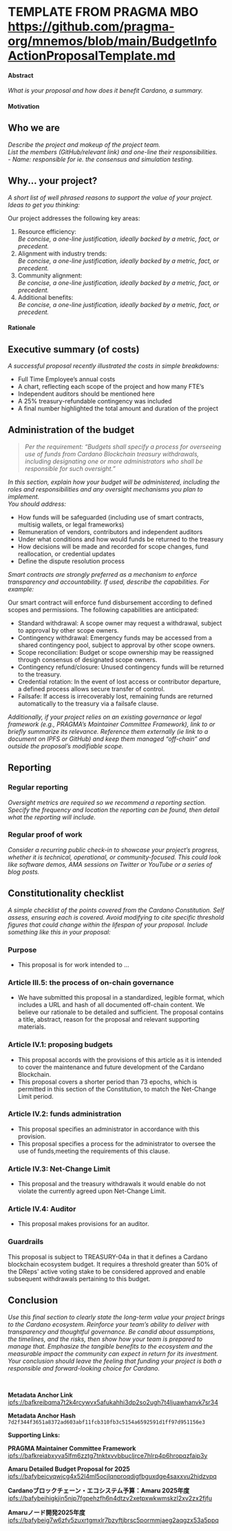 # TEMPLATE FROM PRAGMA MBO https://github.com/pragma-org/mnemos/blob/main/BudgetInfoActionProposalTemplate.md


#### Abstract <br>
_What is your proposal and how does it benefit Cardano, a summary._

#### Motivation
## Who we are
_Describe the project and makeup of the project team._ <br>
_List the members (GitHub/relevant link) and one-line their responsibilities._ <br>
_- Name: responsible for ie. the consensus and simulation testing._
 
## Why... your project?
_A short list of well phrased reasons to support the value of your project. Ideas to get you thinking:_

Our project addresses the following key areas: 
1. Resource efficiency: <br>
_Be concise, a one-line justification, ideally backed by a metric, fact, or precedent._ <br>
2. Alignment with industry trends: <br>
_Be concise, a one-line justification, ideally backed by a metric, fact, or precedent._ <br>
3. Community alignment: <br>
_Be concise, a one-line justification, ideally backed by a metric, fact, or precedent._ <br>
4. Additional benefits: <br>
_Be concise, a one-line justification, ideally backed by a metric, fact, or precedent._ <br>

#### Rationale
## Executive summary (of costs)
_A successful proposal recently illustrated the costs in simple breakdowns:_
- Full Time Employee’s annual costs
- A chart, reflecting each scope of the project and how many FTE’s
- Independent auditors should be mentioned here
- A 25% treasury-refundable contingency was included
- A final number highlighted the total amount and duration of the project
  
## Administration of the budget
> _Per the requirement: “Budgets shall specify a process for overseeing use of funds from Cardano Blockchain treasury withdrawals, including designating one or more administrators who shall be responsible for such oversight.”_

_In this section, explain how your budget will be administered, including the roles and responsibilities and any oversight mechanisms you plan to implement._ <br>
_You should address:_
- How funds will be safeguarded (including use of smart contracts, multisig wallets, or legal frameworks)
- Remuneration of vendors, contributors and independent auditors
- Under what conditions and how would funds be returned to the treasury
- How decisions will be made and recorded for scope changes, fund reallocation, or credential updates
- Define the dispute resolution process
  
_Smart contracts are strongly preferred as a mechanism to enforce transparency and accountability. If used, describe the capabilities. For example:_

Our smart contract will enforce fund disbursement according to defined scopes and permissions. The following capabilities are anticipated:
- Standard withdrawal: A scope owner may request a withdrawal, subject to approval by other scope owners.
- Contingency withdrawal: Emergency funds may be accessed from a shared contingency pool, subject to approval by other scope owners.
- Scope reconciliation: Budget or scope ownership may be reassigned through consensus of designated scope owners.
- Contingency refund/closure: Unused contingency funds will be returned to the treasury.
- Credential rotation: In the event of lost access or contributor departure, a defined process allows secure transfer of control.
- Failsafe: If access is irrecoverably lost, remaining funds are returned automatically to the treasury via a failsafe clause. <br>

_Additionally, if your project relies on an existing governance or legal framework (e.g., PRAGMA’s Maintainer Committee Framework), link to or briefly summarize its relevance. Reference them externally (ie link to a document on IPFS or GitHub) and keep them managed “off-chain” and outside the proposal’s modifiable scope._

## Reporting
### Regular reporting
_Oversight metrics are required so we recommend a reporting section. Specify the frequency and location the reporting can be found, then detail what the reporting will include._

### Regular proof of work
_Consider a recurring public check-in to showcase your project’s progress, whether it is technical, operational, or community-focused. This could look like software demos, AMA sessions on Twitter or YouTube or a series of blog posts._

## Constitutionality checklist
_A simple checklist of the points covered from the Cardano Constitution. Self assess, ensuring each is covered. Avoid modifying to cite specific threshold figures that could change within the lifespan of your proposal. Include something like this in your proposal:_
### Purpose
- This proposal is for work intended to … 
### Article III.5: the process of on-chain governance
- We have submitted this proposal in a standardized, legible format, which includes a URL and hash of all documented off-chain content. We believe our rationale to be detailed and sufficient. The proposal contains a title, abstract, reason for the proposal and relevant supporting materials.
### Article IV.1: proposing budgets
- This proposal accords with the provisions of this article as it is intended to cover the maintenance and future development of the Cardano Blockchain.
- This proposal covers a shorter period than 73 epochs, which is permitted in this section of the Constitution, to match the Net-Change Limit period.
### Article IV.2: funds administration
- This proposal specifies an administrator in accordance with this provision.
- This proposal specifies a process for the administrator to oversee the use of funds,meeting the requirements of this clause.
### Article IV.3: Net-Change Limit
- This proposal and the treasury withdrawals it would enable do not violate the currently agreed upon Net-Change Limit.
### Article IV.4: Auditor
- This proposal makes provisions for an auditor.
### Guardrails
This proposal is subject to TREASURY-04a in that it defines a Cardano blockchain ecosystem budget. It requires a threshold greater than 50% of the DReps' active voting stake to be considered approved and enable subsequent withdrawals pertaining to this budget.

## Conclusion
_Use this final section to clearly state the long-term value your project brings to the Cardano ecosystem. Reinforce your team’s ability to deliver with transparency and thoughtful governance. Be candid about assumptions, the timelines, and the risks, then show how your team is prepared to manage that. Emphasize the tangible benefits to the ecosystem and the measurable impact the community can expect in return for its investment. Your conclusion should leave the feeling that funding your project is both a responsible and forward-looking choice for Cardano._

<br>

**Metadata Anchor Link**<br>
[ipfs://bafkreibqma7t2k4rcywvx5afukahhi3dp2so2ugh7t4ljuawhanvk7sr34](ipfs://bafkreibqma7t2k4rcywvx5afukahhi3dp2so2ugh7t4ljuawhanvk7sr34)

**Metadata Anchor Hash**  
`7d2f344f3651a8372ad603abf11fcb310fb3c5154a6592591d1ff97d951156e3`

**Supporting Links:**

**PRAGMA Maintainer Committee Framework**  
[ipfs://bafkreiabxyva5lfm6zztg7tnktxvvbbucljrce7hlrp4p6hropqzfaip3y](ipfs://bafkreiabxyva5lfm6zztg7tnktxvvbbucljrce7hlrp4p6hropqzfaip3y)

**Amaru Detailed Budget Proposal for 2025**  
[ipfs://bafybeicyqwjcg4x52l4ml5ocjlqnproqdjgfbguxdge4saxxvu2hidzvpq](ipfs://bafybeicyqwjcg4x52l4ml5ocjlqnproqdjgfbguxdge4saxxvu2hidzvpq)

**Cardanoブロックチェーン・エコシステム予算：Amaru 2025年度**  
[ipfs://bafybeihigkjin5njp7fgpehzfh6n4dtzv2xetpxwkwmskzl2xv2zx2fjfu](ipfs://bafybeihigkjin5njp7fgpehzfh6n4dtzv2xetpxwkwmskzl2xv2zx2fjfu)

**Amaruノード開発2025年度**  
[ipfs://bafybeig7w6zfv5zuxrtgmxlr7bzyftjbrsc5pormmjaeg2aqgzx53a5ppq](ipfs://bafybeig7w6zfv5zuxrtgmxlr7bzyftjbrsc5pormmjaeg2aqgzx53a5ppq)
